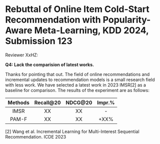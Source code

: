 # Rebuttal of Online Item Cold-Start Recommendation with Popularity-Aware Meta-Learning, KDD 2024, Submission 123

Reviewer XxHZ:

**Q4: Lack the comparision of latest works.**

Thanks for pointing that out. The field of online recommendations and incremental updates to recommendation models is a small research field with less work. We have selected a latest work in 2023 IMSR[2] as a baseline for comparison. The results of the experiment are as follows:

|Methods|Recall@20|NDCG@20|Impr.%|
|:--:|:--:|:--:|:--:|
|IMSR|XX|XX|-|
|PAM-F|XX|XX|+XX%|

[2] Wang et al. Incremental Learning for Multi-Interest Sequential Recommendation. ICDE 2023
